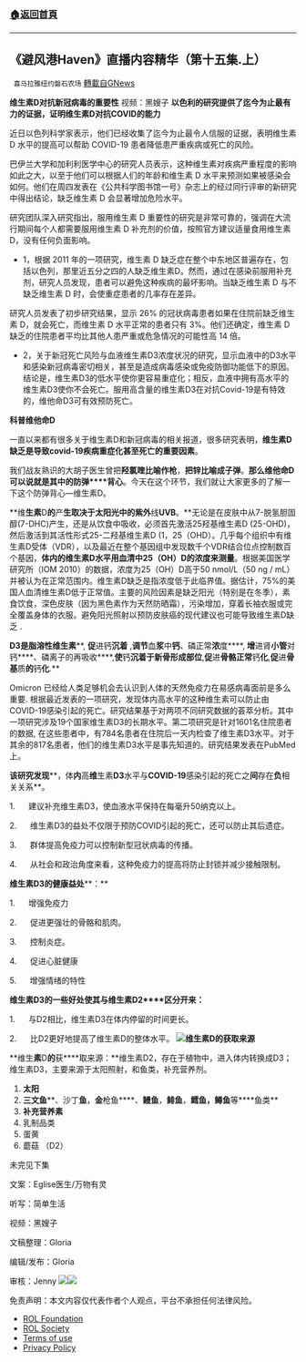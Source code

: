 ###  [:house:返回首頁](https://github.com/ourhimalayas/txt)
---


## 《避风港Haven》直播内容精华（第十五集.上）
` 喜马拉雅纽约磐石农场` [轉載自GNews](https://gnews.org/zh-hans/2101371/)

**维生素D对抗新冠病毒的重要性** 视频：黑嫂子
**以色利的研究提供了迄今为止最有力的证据，证明维生素****D****对抗****COVID****的能力**

近日以色列科学家表示，他们已经收集了迄今为止最令人信服的证据，表明维生素 D 水平的提高可以帮助 COVID-19 患者降低患严重疾病或死亡的风险。

巴伊兰大学和加利利医学中心的研究人员表示，这种维生素对疾病严重程度的影响如此之大，以至于他们可以根据人们的年龄和维生素 D 水平来预测如果被感染会如何。他们在周四发表在《公共科学图书馆一号》杂志上的经过同行评审的新研究中得出结论，缺乏维生素 D 会显著增加危险水平。

研究团队深入研究指出，服用维生素 D 重要性的研究是非常可靠的，强调在大流行期间每个人都需要服用维生素 D 补充剂的价值，按照官方建议适量食用维生素 D，没有任何负面影响。

- 1，根据 2011 年的一项研究，维生素 D 缺乏症在整个中东地区普遍存在，包括以色列，那里近五分之四的人缺乏维生素D。然而，通过在感染前服用补充剂，研究人员发现，患者可以避免这种疾病的最坏影响。当缺乏维生素 D 与不缺乏维生素 D 时，会使重症患者的几率存在差异。


研究人员发表了初步研究结果，显示 26% 的冠状病毒患者如果在住院前缺乏维生素 D，就会死亡，而维生素 D 水平正常的患者只有 3%。他们还确定，维生素 D 缺乏的住院患者平均比其他人患严重或危急情况的可能性高 14 倍。

- 2，关于新冠死亡风险与血液维生素D3浓度状况的研究，显示血液中的D3水平和感染新冠病毒密切相关，甚至是造成病毒感染或免疫防御功能低下的原因。结论是，维生素D3的低水平使你更容易重症化；相反，血液中拥有高水平的维生素D3使你不会死亡。服用高含量的维生素D3在对抗Covid-19是有特效的，维他命D3可有效预防死亡。


**科普维他命D**

一直以来都有很多关于维生素D和新冠病毒的相关报道，很多研究表明，**维生素****D****缺乏是导致****covid-19****疾病重症化甚至死亡的重要因素**。

我们战友熟识的大胡子医生曾把**羟氯喹比喻作枪**，**把锌比喻成子弹**。**那么维****他命****D****可以****说****就是其中的防****弹****背心**。今天在这个环节，我们就让大家更多的了解一下这个防弹背心—维生素D。

**维****生素****D****的****产****生取决于太阳光中的紫外****线****UVB****。**无论是在皮肤中从7-脱氢胆固醇(7-DHC)产生，还是从饮食中吸收，必须首先激活25羟基维生素D (25-OHD)，然后激活到其活性形式25-二羟基维生素D (1，25（OHD）。几乎每个组织中有维生素D受体（VDR），以及最近在整个基因组中发现数千个VDR结合位点控制数百个基因，**体****内****的****维****生素****D****水平用血清中****25****（****OH****）****D****的****浓****度来****测****量**。根据美国医学研究所（IOM 2010）的数据，浓度为25（OH）D高于50 nmol/L（50 ng / mL）并被认为在正常范围内。维生素D缺乏是指浓度低于此临界值。据估计，75%的美国人血清维生素D低于正常值。主要的风险因素是缺乏阳光（特别是在冬季），素食饮食，深色皮肤（因为黑色素作为天然防晒霜），污染增加，穿着长袖衣服或完全覆盖身体的衣服。避免阳光照射以预防皮肤癌的现代建议也可能导致维生素D缺乏 .

**D3****是****脂溶性****维****生素****, ****促****进钙****沉着**** ,****调节****血****浆****中****钙****、磷正常****浓****度****, ****增****进肾****小管****对钙****、磷离子的再吸收****,****使****钙****沉着于新骨形成部位****,****促****进****骨骼正常****钙****化****,****促****进****骨基****质****的****钙****化****.**

Omicron 已经给人类足够机会去认识到人体的天然免疫力在易感病毒面前是多么重要. 根据最近发表的一项研究，发现体内高水平的这种维生素可以防止由COVID-19感染引起的死亡。研究结果基于对两项不同研究数据的荟萃分析。其中一项研究涉及19个国家维生素D3的长期水平。第二项研究是针对1601名住院患者的数据, 在这些患者中，有784名患者在住院后一天内检查了维生素D3水平。对于其余的817名患者，他们的维生素D3水平是事先知道的。研究结果发表在PubMed上。

**该****研究****发现****，体****内****高****维****生素****D3****水平与****COVID-19****感染引起的死亡之****间****存在****负****相关关系**。

1.      建议补充维生素D3，使血液水平保持在每毫升50纳克以上。

2.      维生素D3的益处不仅限于预防COVID引起的死亡，还可以防止其后遗症。

3.      群体提高免疫力可以控制新型冠状病毒的传播。

4.      从社会和政治角度来看，这种免疫力的提高将防止封锁并减少接触限制。

**维****生素****D3****的健康益****处****：**

1.      增强免疫力

2.      促进更强壮的骨骼和肌肉。

3.      控制炎症。

4.      促进心脏健康

5.      增强情绪的特性

**维****生素****D3****的一些好****处****使其与****维****生素****D2****区分开来：**

1.      与D2相比，维生素D3在体内停留的时间更长。

2.      比D2更好地提高了维生素D的整体水平。
![](https://assets.gnews.org/wp-content/uploads/2022/03/Vitamin-D.jpg)**维生素D的获取来源**


**维生****素****D****的****获****取来源：**维生素D2，存在于植物中，进入体内转换成D3；维生素D3，主要来源于太阳照射，和鱼类，补充营养剂。

1. **太阳**
2. **三文鱼****、沙丁****鱼****，****金****枪鱼****、****鳗鱼****，****鲱鱼****，****鳕鱼，鳟鱼****等****鱼类**
3. **补充营养素**
4. 乳制品类
5. 蛋黄
6. 蘑菇 （D2）


未完见下集

文案：Eglise医生/万物有灵

听写：简单生活

视频：黑嫂子

文稿整理：Gloria

编辑/发布：Gloria

审核：Jenny
![](https://assets.gnews.org/wp-content/uploads/2022/01/磐石discord.jpg)![](https://assets.gnews.org/wp-content/uploads/2022/01/b3df4b36-df11-4361-a8f5-6c7e5f9da569.jpg)
 

免责声明：本文内容仅代表作者个人观点，平台不承担任何法律风险。

- [ROL Foundation](https://rolfoundation.org/)
- [ROL Society](https://rolsociety.org/)
- [Terms of use](https://gnews.org/terms-of-use-3/)
- [Privacy Policy](https://gnews.org/privacy-policy/)
